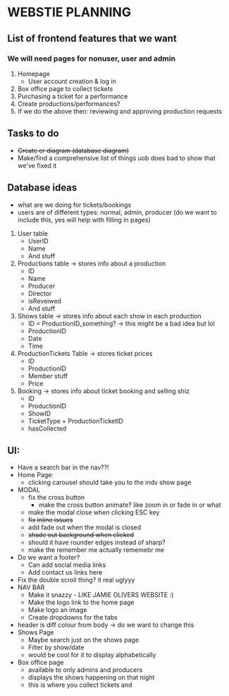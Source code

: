 # WEBSTIE PLANNING

## **List of frontend features that we want**
### We will need pages for nonuser, user and admin 
1. Homepage 
    * User account creation & log in 
3. Box office page to collect tickets
4. Purchasing a ticket for a performance
5. Create productions/performances?
6. If we do the above then: reviewing and approving production requests


## **Tasks to do**
- ~~Create er diagram (database diagram)~~
- Make/find a comprehensive list of things uob does bad to show that we've fixed it


## Database ideas
- what are we doing for tickets/bookings
- users are of different types: normal, admin, producer 
    (do we want to include this, yes will help with filling in pages)

1. User table
    * UserID
    * Name
    * And stuff
2. Productions table -> stores info about a production
    * ID 
    * Name
    * Producer
    * Director
    * isReveiwed
    * And stuff
3. Shows table -> stores info about each show in each production
    * ID = ProductionID_something? -> this might be a bad idea but lol
    * ProductionID
    * Date
    * Time
4. ProductionTickets Table -> stores ticket prices
    * ID
    * ProductionID
    * Member stuff
    * Price
5. Booking -> stores info about ticket booking and selling shiz
    * ID
    * ProductionID
    * ShowID
    * TicketType = ProductionTicketID
    * hasCollected


## UI:
* Have a search bar in the nav??!
* Home Page:  
    * clicking carousel should take you to the indv show page
* MODAL  
    * fix the cross button
        * make the cross button animate? like zoom in or fade in or what
    * make the modal close when clicking ESC key
    * ~~fix inline issues~~
    * add fade out when the modal is closed
    * ~~shade out background when clicked~~
    * should it have rounder edges instead of sharp?
    * make the remember me actually rememebr me
* Do we want a footer?
    * Can add social media links
    * Add contact us links here
* Fix the double scroll thing? it real uglyyy
* NAV BAR
    * Make it snazzy - LIKE JAMIE OLIVERS WEBSITE :)
    * Make the logo link to the home page
    * Make logo an image
    * Create dropdowns for the tabs
* header is diff colour from body -> do we want to change this
* Shows Page
    * Maybe search just on the shows page
    * Filter by show/date
    * would be cool for it to display alphabetically
* Box office page 
    * available to only admins and producers
    * displays the shows happening on that night
    * this is where you collect tickets and 